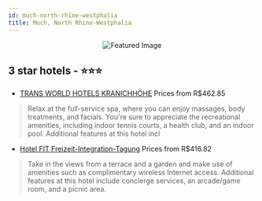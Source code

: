 ```yaml
---
id: much-north-rhine-westphalia
title: Much, North Rhine-Westphalia
---
```


<center><img src="https://i.travelapi.com/hotels/2000000/1490000/1486900/1486814/5aaf9b91_z.jpg" alt="Featured Image" /></center>


##  3 star hotels - ⭐️⭐️⭐️

-    [TRANS WORLD HOTELS KRANICHHÖHE](https://us.hurb.com/hotels/much/trans-world-hotels-kranichhohe-JNP-JP993049?cmp=18055) Prices from R$462.85
   > Relax at the full-service spa, where you can enjoy massages, body treatments, and facials. You're sure to appreciate the recreational amenities, including indoor tennis courts, a health club, and an indoor pool. Additional features at this hotel incl
-    [Hotel FIT Freizeit-Integration-Tagung](https://us.hurb.com/hotels/much/hotel-fit-freizeit-integration-tagung-JNP-JP503906?cmp=18055) Prices from R$416.82
   > Take in the views from a terrace and a garden and make use of amenities such as complimentary wireless Internet access. Additional features at this hotel include concierge services, an arcade/game room, and a picnic area.
